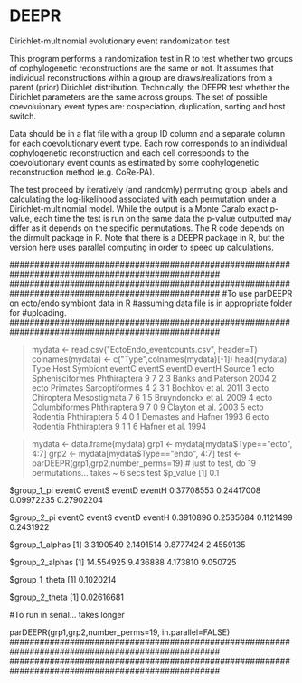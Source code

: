 # DEEPR
Dirichlet-multinomial evolutionary event randomization test

This program performs a randomization test in R to test whether two groups of cophylogenetic reconstructions are the same or not.  It assumes that individual reconstructions within a group are draws/realizations from a parent (prior) Dirichlet distribution.  Technically, the DEEPR test whether the Dirichlet parameters are the same across groups.  The set of possible coevoluionary event types are: cospeciation, duplication, sorting and host switch.  

Data should be in a flat file with a group ID column and a separate column for each coevolutionary event type.  Each row corresponds to an individual cophylogenetic reconstruction and each cell corresponds to the coevolutionary event counts as estimated by some cophylogenetic reconstruction method (e.g. CoRe-PA).

The test proceed by iteratively (and randomly) permuting group labels and calculating the log-likelihood associated with each permutation under a Dirichlet-multinomial model. While the output is a Monte Caralo exact p-value, each time the test is run on the same data the p-value outputted may differ as it depends on the specific permutations.  The R code depends on the dirmult package in R.  Note that there is a DEEPR package in R, but the version here uses parallel computing in order to speed up calculations.

##################################################################################################
##################################################################################################
#To use parDEEPR on ecto/endo symbiont data in R
#assuming data file is in appropriate folder for 
#uploading.
##################################################################################################

> mydata <- read.csv("EctoEndo_eventcounts.csv", header=T)
> colnames(mydata) <- c("Type",colnames(mydata)[-1])
> head(mydata)
Type            Host       Symbiont eventC eventS eventD eventH                   Source
1 ecto Sphenisciformes   Phthiraptera      9      7      2      3  Banks and Paterson 2004
2 ecto        Primates Sarcoptiformes      4      2      3      1      Bochkov et al. 2011
3 ecto      Chiroptera   Mesostigmata      7      6      1      5  Bruyndonckx et al. 2009
4 ecto   Columbiformes   Phthiraptera      9      7      0      9      Clayton et al. 2003
5 ecto        Rodentia   Phthiraptera      5      4      0      1 Demastes and Hafner 1993
6 ecto        Rodentia   Phthiraptera      9      1      1      6       Hafner et al. 1994

> mydata <- data.frame(mydata)
> grp1 <- mydata[mydata$Type=="ecto", 4:7]
> grp2 <- mydata[mydata$Type=="endo", 4:7]
> test <- parDEEPR(grp1,grp2,number_perms=19)  # just to test, do 19 permutations... takes ~ 6 secs
> test
$p_value
[1] 0.1

$group_1_pi
   eventC     eventS     eventD     eventH 
0.37708553 0.24417008 0.09972235 0.27902204 

$group_2_pi
  eventC    eventS    eventD    eventH 
0.3910896 0.2535684 0.1121499 0.2431922 

$group_1_alphas
[1] 3.3190549 2.1491514 0.8777424 2.4559135

$group_2_alphas
[1] 14.554925  9.436888  4.173810  9.050725

$group_1_theta
[1] 0.1020214

$group_2_theta
[1] 0.02616681

#To run in serial... takes longer

parDEEPR(grp1,grp2,number_perms=19, in.parallel=FALSE)
##################################################################################################
##################################################################################################

